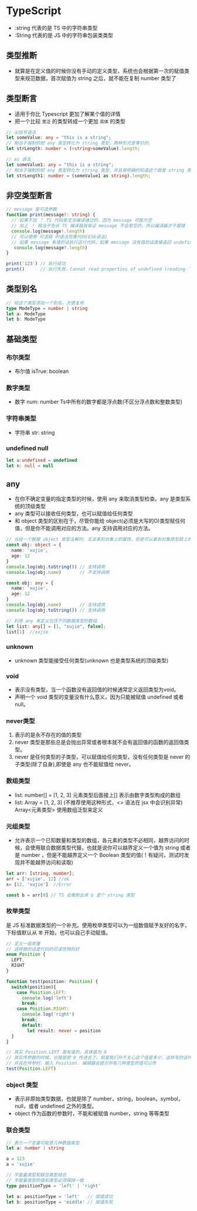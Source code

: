 <!--
 * @Author: xujie 1607526161@qq.com
 * @Date: 2022-04-22 13:10:59
 * @LastEditors: xujie 1607526161@qq.com
 * @FilePath: \HTML-CSS-Javascript-\Node.js学习\TypeScript教程\笔记\Ts基础类型.md
 * @Description: 
-->
# TypeScript

* :string 代表的是 TS 中的字符串类型
* :String 代表的是 JS 中的字符串包装类类型

## 类型推断

* 就算是在定义值的时候你没有手动的定义类型，系统也会根据第一次的赋值类型来规范数据，首次赋值为 string 之后，就不能在复制 number 类型了

## 类型断言

* 适用于你比 Typescript 更加了解某个值的详情
* 把一个比较 `宽泛` 的类型转成一个更加 `具体` 的类型

```ts
// 尖括号语法
let someValue: any = "this is a string";
// 相当于强制的把 any 类型转化为 string 类型，两种形式是等价的.
let strLength: number = (<string>someValue).length;

// as 语法
let someValue1: any = "this is a string";
// 相当于强制的把 any 类型转化为 string 类型，并且我明确的知道这个就是 string 类型的数值
let strLength1: number = (someValue1 as string).length;
```

## 非空类型断言

```ts
// message 是可选参数
function print(message?: string) {
  // 如果不加 ！ TS 代码是无法编译通过的，因为 message 可能为空
  // 加上 ！ 相当于告诉 TS 编译器我保证 message 不会是空的，所以编译器才不报错
  console.log(message!.length)
  // 可以使用 可选链 的语法完善代码(ES6语法)
  // 如果 message 有值的话执行这行代码，如果 message 没有值的话直接返回 undefined 并且代码不会报错
   console.log(message?.length)
}

print('123') // 执行成功
print()      // 执行失败，Cannot read properties of undefined (reading 'length')
```

## 类型别名

```ts
// 给这个类型添加一个别名，方便复用
type ModeType = number | string
let a: ModeType
let b: ModeType
```

## 基础类型

### 布尔类型

* 布尔值 isTrue: boolean

### 数字类型

* 数字 num: number Ts中所有的数字都是浮点数(不区分浮点数和整数类型)

### 字符串类型

* 字符串 str: string

### undefined null

```ts
let u:undefined = undefined
let n: null = null
```

## any

* 在你不确定变量的指定类型的时候，使用 any 来取消类型检查。any 是类型系统的顶级类型
* any 类型可以接收任何类型，也可以赋值给任何类型
* 和 object 类型的区别在于，尽管你能给 object(必须是大写的O)类型赋任何值，但是你不能调用对应的方法。any 支持调用对应的方法。

```ts
// 当给一个数据 object 类型注解时，无法拿到对象上的属性，但是可以拿到对象原型链上的方法 toString valueOf 等
const obj: object = {
  name: 'xujie',
  age: 12
}
console.log(obj.toString()) // 支持调用
console.log(obj.name)       // 不支持调用

const obj: any = {
  name: 'xujie',
  age: 12
}
console.log(obj.name)       // 支持调用
console.log(obj.toString()) // 支持调用

// 利用 any 来定义包含不同数据类型的数组
let list: any[] = [1, "xujie", false];
list[1]  //xujie
```

### unknown

* unknown 类型能接受任何类型(unknown 也是类型系统的顶级类型)

### void

* 表示没有类型，当一个函数没有返回值的时候通常定义返回类型为void。
* 声明一个 void 类型的变量没有什么意义，因为只能被赋值 undefined 或者 null。

### never类型

1. 表示的是永不存在的值的类型
2. never 类型是那些总是会抛出异常或者根本就不会有返回值的函数的返回值类型。
3. never 是任何类型的子类型，可以赋值给任何类型，没有任何类型是 never 的子类型(除了自身),即使是 any 也不能赋值给 never。

### 数组类型

* list: number[] = [1, 2, 3]   元素类型后面接上[]  表示由数字类型构成的数组  
* list: Array<number> = [1, 2, 3] (不推荐使用这种形式，<> 语法在 jsx 中会识别异常)  Array<元素类型>   使用数组泛型来定义

### 元组类型

* 允许表示一个已知数量和类型的数组，各元素的类型不必相同，越界访问的时候，会使用联合数据类型代替。也就是说你可以越界定义一个值为 string 或者是 number ，但是不能越界定义一个 Boolean 类型的值(！有疑问，测试时发现并不能越界访问和读取)

```typeScript
let arr: [string, number];
arr = ['xujie', 12] //ok
x= [12, 'xujie']  //Error

const b = arr[0] // TS 会推断出来 b 是个 string 类型
```

### 枚举类型

是 JS 标准数据类型的一个补充。使用枚举类型可以为一组数值赋予友好的名字，下标值默认从 `零` 开始，也可以自己手动赋值。

```ts
// 定义一组常量
// 这样做的话是代码的可读性特别好
enum Position {
  LEFT,
  RIGHT
}

function test(position: Position) {
  switch(position){
    case Position.LEFT:
      console.log('left')
      break;
    case Position.RIGHT:
      console.log('right')
      break;
      default:
        let result: never = position
  }
}

// 其实 Position.LEFT 是有值的，具体值为 0 
// 其实传参数的时候，也就是把 0 传进去了。但是我们并不关心这个值是多少，这样写的话代码可读性非常好，一眼就看出了我想要执行的是 left 相关的操作。否则的话还需要定义一个映射表 0-left 1-right 然后当参数为 0 时执行 left 相关的操作
// 并且在传参时，输入 Position. 编辑器会提示你有几种类型的值可以传
test(Position.LEFT)
```

### object 类型

* 表示非原始类型数据，也就是除了 number，string，boolean，symbol，null，或者 undefined 之外的类型。
* object 作为函数的参数时，不能和被赋值 number，string 等等类型

### 联合类型

```ts
// 表示一个变量可能是几种数据类型
let a: number | string

a = 123
a = 'xujie'

// 字面量类型和联合类型结合
// 字面量类型的值和类型必须保持一致
type positionType = 'left' | 'right'

let a: positionType = 'left'   // 赋值成功
let b: positionType = 'middle' // 赋值失败
```
